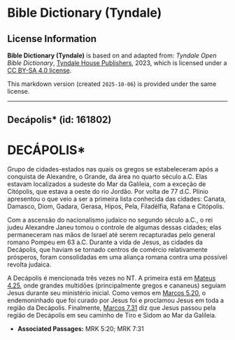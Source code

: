 # Bible Dictionary (Tyndale)

## License Information

**Bible Dictionary (Tyndale)** is based on and adapted from: _Tyndale Open Bible Dictionary_, [Tyndale House Publishers](https://tyndaleopenresources.com/), 2023, which is licensed under a [CC BY-SA 4.0 license](https://creativecommons.org/licenses/by-sa/4.0/legalcode.en).

This markdown version (created `2025-10-06`) is provided under the same license.



--------------------------------

## Decápolis* (id: 161802)

DECÁPOLIS\*
===========

Grupo de cidades\-estados nas quais os gregos se estabeleceram após a conquista de Alexandre, o Grande, da área no quarto século a.C. Elas estavam localizados a sudeste do Mar da Galileia, com a exceção de Citópolis, que estava a oeste do rio Jordão. Por volta de 77 d.C. Plínio apresentou o que veio a ser a primeira lista conhecida das cidades: Canata, Damasco, Diom, Gadara, Gerasa, Hipos, Pela, Filadélfia, Rafana e Citópolis.

Com a ascensão do nacionalismo judaico no segundo século a.C., o rei judeu Alexandre Janeu tomou o controle de algumas dessas cidades; elas permaneceram nas mãos de Israel até serem recapturadas pelo general romano Pompeu em 63 a.C. Durante a vida de Jesus, as cidades da Decápolis, que haviam se tornado centros de comércio relativamente prósperos, foram consolidadas em uma aliança romana contra uma possível revolta judaica.

A Decápolis é mencionada três vezes no NT. A primeira está em [Mateus 4\.25](https://ref.ly/Matt4:25), onde grandes multidões (principalmente gregos e cananeus) seguiam Jesus durante seu ministério inicial. Como vemos em [Marcos 5\.20](https://ref.ly/Mark5:20), o endemoninhado que foi curado por Jesus foi e proclamou Jesus em toda a região da Decápolis. Finalmente, [Marcos 7\.31](https://ref.ly/Mark7:31) diz que Jesus passou pela região de Decápolis em seu caminho de Tiro e Sidom ao Mar da Galileia.

* **Associated Passages:** MRK 5:20; MRK 7:31

